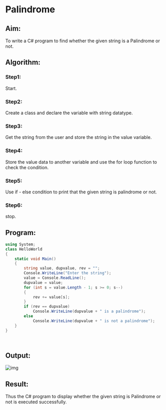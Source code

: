 # Palindrome


## Aim:
To write a C# program to find whether the given string is a Palindrome or not.
## Algorithm:
### Step1:
Start.
### Step2:
Create a class and declare the variable with string datatype.
### Step3:
Get the string from the user and store the string in the value variable.
### Step4:
Store the value data to another variable and use the for loop function to check the condition.
### Step5:
Use if - else condition to print that the given string is palindrome or not.
### Step6:
stop.

## Program:
```c#
using System;
class HelloWorld
{
    static void Main()
    {
        string value, dupvalue, rev = "";
        Console.WriteLine("Enter the string");  
        value = Console.ReadLine();
        dupvalue = value;
        for (int s = value.Length - 1; s >= 0; s--)
        {
            rev += value[s];
        }
        if (rev == dupvalue)
            Console.WriteLine(dupvalue + " is a palindrome");
        else
            Console.WriteLine(dupvalue + " is not a palindrome");
    }
}




```
## Output:

![img](https://user-images.githubusercontent.com/75413726/163685534-74ca6138-223f-48f0-b9ff-841ce9dbcd52.png)

## Result:

Thus the C# program to display whether the given string is Palindrome or not is executed successfully.
